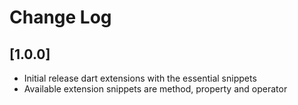 # Change Log

## [1.0.0]

- Initial release dart extensions with the essential snippets
- Available extension snippets are method, property and operator